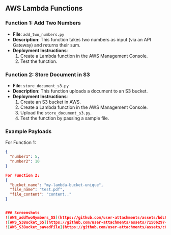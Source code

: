 ## AWS Lambda Functions

### Function 1: Add Two Numbers
- **File**: `add_two_numbers.py`
- **Description**: This function takes two numbers as input (via an API Gateway) and returns their sum.
- **Deployment Instructions**:
  1. Create a Lambda function in the AWS Management Console.
  2. Test the function.

### Function 2: Store Document in S3
- **File**: `store_document_s3.py`
- **Description**: This function uploads a document to an S3 bucket.
- **Deployment Instructions**:
  1. Create an S3 bucket in AWS.
  2. Create a Lambda function in the AWS Management Console.
  3. Upload the `store_document_s3.py`.
  4. Test the function by passing a sample file.

### Example Payloads
For Function 1:
```json
{
  "number1": 5,
  "number2": 10
}

For Function 2:
{
  "bucket_name": "my-lambda-bucket-unique",
  "file_name": "test.pdf",
  "file_content": "content.."
}


### Screenshots
![AWS_addTwoNymbers_SS](https://github.com/user-attachments/assets/bdc033cc-c4c1-4842-83d9-0ac3620f3dac)
![AWS_S3Bucket_SS](https://github.com/user-attachments/assets/71506297-5a47-4854-b388-4946289844cd)
![AWS_S3Bucket_savedFile](https://github.com/user-attachments/assets/c81df564-6053-407c-9527-2d2a843f385c)



